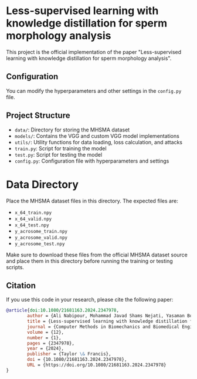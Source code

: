 # Less-supervised learning with knowledge distillation for sperm morphology analysis

This project is the official implementation of the paper "Less-supervised learning with knowledge distillation for sperm morphology analysis".

## Configuration

You can modify the hyperparameters and other settings in the `config.py` file.

## Project Structure

- `data/`: Directory for storing the MHSMA dataset
- `models/`: Contains the VGG and custom VGG model implementations
- `utils/`: Utility functions for data loading, loss calculation, and attacks
- `train.py`: Script for training the model
- `test.py`: Script for testing the model
- `config.py`: Configuration file with hyperparameters and settings

# Data Directory

Place the MHSMA dataset files in this directory. The expected files are:

- `x_64_train.npy`
- `x_64_valid.npy`
- `x_64_test.npy`
- `y_acrosome_train.npy`
- `y_acrosome_valid.npy`
- `y_acrosome_test.npy`

Make sure to download these files from the official MHSMA dataset source and place them in this directory before running the training or testing scripts.

## Citation

If you use this code in your research, please cite the following paper:

```bibtex
@article{doi:10.1080/21681163.2024.2347978,
        author = {Ali Nabipour, Mohammad Javad Shams Nejati, Yasaman Boreshban and Seyed Abolghasem Mirroshandel},
        title = {Less-supervised learning with knowledge distillation for sperm morphology analysis},
        journal = {Computer Methods in Biomechanics and Biomedical Engineering: Imaging \& Visualization},
        volume = {12},
        number = {1},
        pages = {2347978},
        year = {2024},
        publisher = {Taylor \& Francis},
        doi = {10.1080/21681163.2024.2347978},
        URL = {https://doi.org/10.1080/21681163.2024.2347978}
}
```